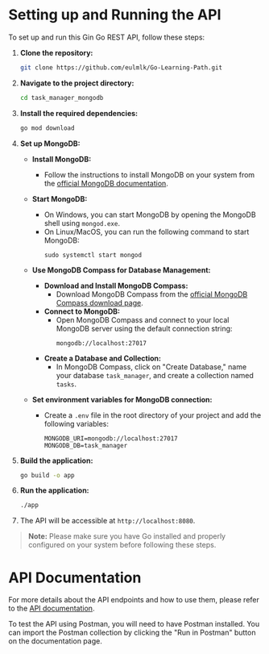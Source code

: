 # Setting up and Running the API

To set up and run this Gin Go REST API, follow these steps:

1. **Clone the repository:**
    ```bash
    git clone https://github.com/eulmlk/Go-Learning-Path.git
    ```

2. **Navigate to the project directory:**
    ```bash
    cd task_manager_mongodb
    ```

3. **Install the required dependencies:**
    ```bash
    go mod download
    ```

4. **Set up MongoDB:**
    - **Install MongoDB:**
      - Follow the instructions to install MongoDB on your system from the [official MongoDB documentation](https://docs.mongodb.com/manual/installation/).

    - **Start MongoDB:**
      - On Windows, you can start MongoDB by opening the MongoDB shell using `mongod.exe`.
      - On Linux/MacOS, you can run the following command to start MongoDB:
        ```
        sudo systemctl start mongod
        ```

    - **Use MongoDB Compass for Database Management:**
      - **Download and Install MongoDB Compass:**
        - Download MongoDB Compass from the [official MongoDB Compass download page](https://www.mongodb.com/try/download/compass).
      - **Connect to MongoDB:**
        - Open MongoDB Compass and connect to your local MongoDB server using the default connection string:
          ```
          mongodb://localhost:27017
          ```
      - **Create a Database and Collection:**
        - In MongoDB Compass, click on "Create Database," name your database `task_manager`, and create a collection named `tasks`.

    - **Set environment variables for MongoDB connection:**
      - Create a `.env` file in the root directory of your project and add the following variables:
        ```
        MONGODB_URI=mongodb://localhost:27017
        MONGODB_DB=task_manager
        ```

5. **Build the application:**
    ```bash
    go build -o app
    ```

6. **Run the application:**
    ```bash
    ./app
    ```

7. The API will be accessible at `http://localhost:8080`.

> **Note:** Please make sure you have Go installed and properly configured on your system before following these steps.

# API Documentation

For more details about the API endpoints and how to use them, please refer to the [API documentation](https://documenter.getpostman.com/view/33183582/2sA3kdBdZs).

To test the API using Postman, you will need to have Postman installed. You can import the Postman collection by clicking the "Run in Postman" button on the documentation page.